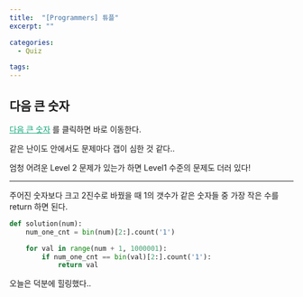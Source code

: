 ```yaml
---
title:  "[Programmers] 튜플"
excerpt: ""

categories:
  - Quiz

tags:
---
```


## 다음 큰 숫자

<a href="https://programmers.co.kr/learn/courses/30/lessons/12911" style="color:#0FA678" target="_blank">다음 큰 숫자</a> 를 클릭하면 바로 이동한다.

같은 난이도 안에서도 문제마다 갭이 심한 것 같다..

엄청 어려운 Level 2 문제가 있는가 하면 Level1 수준의 문제도 더러 있다!

---

주어진 숫자보다 크고 2진수로 바꿨을 때 1의 갯수가 같은 숫자들 중 가장 작은 수를 return 하면 된다.

```python
def solution(num):
	num_one_cnt = bin(num)[2:].count('1')

	for val in range(num + 1, 1000001):
		if num_one_cnt == bin(val)[2:].count('1'):
			return val
```

오늘은 덕분에 힐링했다..